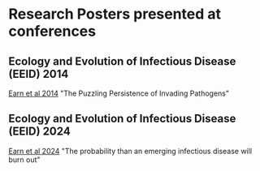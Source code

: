 # Research Posters presented at conferences

## Ecology and Evolution of Infectious Disease (EEID) 2014

[Earn et al 2014](./EarnEEID2014_InvasionPoster.pdf) "The Puzzling Persistence of Invading Pathogens"

## Ecology and Evolution of Infectious Disease (EEID) 2024

[Earn et al 2024](./EarnEEID2024_BurnoutPoster.pdf) "The probability than an emerging infectious disease will burn out"
